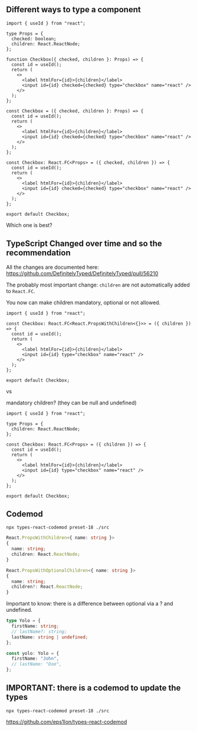 ## Different ways to type a component

```tsx
import { useId } from "react";

type Props = {
  checked: boolean;
  children: React.ReactNode;
};

function Checkbox({ checked, children }: Props) => {
  const id = useId();
  return (
    <>
      <label htmlFor={id}>{children}</label>
      <input id={id} checked={checked} type="checkbox" name="react" />
    </>
  );
};

const Checkbox = ({ checked, children }: Props) => {
  const id = useId();
  return (
    <>
      <label htmlFor={id}>{children}</label>
      <input id={id} checked={checked} type="checkbox" name="react" />
    </>
  );
};

const Checkbox: React.FC<Props> = ({ checked, children }) => {
  const id = useId();
  return (
    <>
      <label htmlFor={id}>{children}</label>
      <input id={id} checked={checked} type="checkbox" name="react" />
    </>
  );
};

export default Checkbox;
```

Which one is best?

## TypeScript Changed over time and so the recommendation

All the changes are documented here: https://github.com/DefinitelyTyped/DefinitelyTyped/pull/56210

The probably most important change: `children` are not automatically added to `React.FC`.

You now can make children mandatory, optional or not allowed.

```tsx
import { useId } from "react";

const Checkbox: React.FC<React.PropsWithChildren<{}>> = ({ children }) => {
  const id = useId();
  return (
    <>
      <label htmlFor={id}>{children}</label>
      <input id={id} type="checkbox" name="react" />
    </>
  );
};

export default Checkbox;
```

vs

mandatory children? (they can be null and undefined)

```tsx
import { useId } from "react";

type Props = {
  children: React.ReactNode;
};

const Checkbox: React.FC<Props> = ({ children }) => {
  const id = useId();
  return (
    <>
      <label htmlFor={id}>{children}</label>
      <input id={id} type="checkbox" name="react" />
    </>
  );
};

export default Checkbox;
```

## Codemod

```
npx types-react-codemod preset-18 ./src
```

```ts
React.PropsWithChildren<{ name: string }>
{
  name: string;
  children: React.ReactNode;
}

React.PropsWithOptionalChildren<{ name: string }>
{
  name: string;
  children?: React.ReactNode;
}
```

Important to know: there is a difference between optional via a ? and undefined.

```ts
type Yolo = {
  firstName: string;
  // lastName?: string;
  lastName: string | undefined;
};

const yolo: Yolo = {
  firstName: "John",
  // lastName: "Doe",
};
```

## IMPORTANT: there is a codemod to update the types

```
npx types-react-codemod preset-18 ./src
```

https://github.com/eps1lon/types-react-codemod
